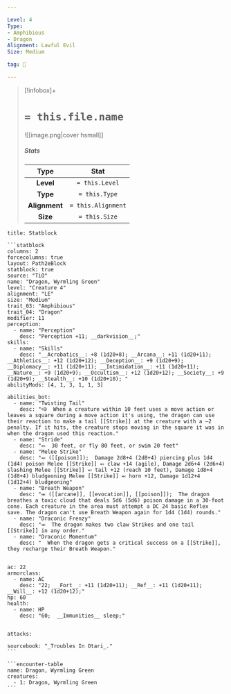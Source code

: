 ```yaml
---

Level: 4
Type:
- Amphibious
- Dragon
Alignment: Lawful Evil
Size: Medium

tag: 👹

---
```


> [!infobox]+
> #  `= this.file.name`
> ![[image.png|cover hsmall]]
> ##### Stats
> Type | Stat |
> :---:|:---:|
> **Level** | `= this.Level` |
> **Type** | `= this.Type` |
> **Alignment** | `= this.Alignment` |
> **Size** | `= this.Size` |



````ad-info
title: Statblock

```statblock
columns: 2
forcecolumns: true
layout: Path2eBlock
statblock: true
source: "TiO"
name: "Dragon, Wyrmling Green"
level: "Creature 4"
alignment: "LE"
size: "Medium"
trait_03: "Amphibious"
trait_04: "Dragon"
modifier: 11
perception:
  - name: "Perception"
    desc: "Perception +11; __darkvision__;"
skills:
  - name: "Skills"
    desc: "__Acrobatics__: +8 (1d20+8); __Arcana__: +11 (1d20+11); __Athletics__: +12 (1d20+12); __Deception__: +9 (1d20+9); __Diplomacy__: +11 (1d20+11); __Intimidation__: +11 (1d20+11); __Nature__: +9 (1d20+9); __Occultism__: +12 (1d20+12); __Society__: +9 (1d20+9); __Stealth__: +10 (1d20+10); "
abilityMods: [4, 1, 3, 1, 1, 3]

abilities_bot:
  - name: "Twisting Tail"
    desc: "⬲  When a creature within 10 feet uses a move action or leaves a square during a move action it's using, the dragon can use their reaction to make a tail [[Strike]] at the creature with a –2 penalty. If it hits, the creature stops moving in the square it was in when the dragon used this reaction."
  - name: "Stride"
    desc: "⬻  30 feet, or fly 80 feet, or swim 20 feet"
  - name: "Melee Strike"
    desc: "⬻ ([[poison]]);  Damage 2d8+4 (2d8+4) piercing plus 1d4 (1d4) poison Melee [[Strike]] ⬻ claw +14 (agile), Damage 2d6+4 (2d6+4) slashing Melee [[Strike]] ⬻ tail +12 (reach 10 feet), Damage 1d8+4 (1d8+4) bludgeoning Melee [[Strike]] ⬻ horn +12, Damage 1d12+4 (1d12+4) bludgeoning"
  - name: "Breath Weapon"
    desc: "⬺ ([[arcane]], [[evocation]], [[poison]]);  The dragon breathes a toxic cloud that deals 5d6 (5d6) poison damage in a 30-foot cone. Each creature in the area must attempt a DC 24 basic Reflex save. The dragon can't use Breath Weapon again for 1d4 (1d4) rounds."
  - name: "Draconic Frenzy"
    desc: "⬺  The dragon makes two claw Strikes and one tail [[Strike]] in any order."
  - name: "Draconic Momentum"
    desc: "  When the dragon gets a critical success on a [[Strike]], they recharge their Breath Weapon."


ac: 22
armorclass:
  - name: AC
    desc: "22; __Fort__: +11 (1d20+11); __Ref__: +11 (1d20+11); __Will__: +12 (1d20+12);"
hp: 60
health:
  - name: HP
    desc: "60;  __Immunities__ sleep;"


attacks:

sourcebook: "_Troubles In Otari_."
```

```encounter-table
name: Dragon, Wyrmling Green
creatures:
  - 1: Dragon, Wyrmling Green
```

````


